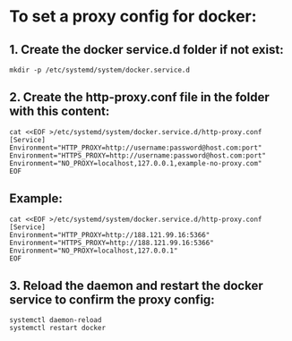 
# To set a proxy config for docker:

## 1. Create the docker service.d folder if not exist:
```shell
mkdir -p /etc/systemd/system/docker.service.d
```

## 2. Create the http-proxy.conf file in the folder with this content:
```shell
cat <<EOF >/etc/systemd/system/docker.service.d/http-proxy.conf
[Service]
Environment="HTTP_PROXY=http://username:password@host.com:port"
Environment="HTTPS_PROXY=http://username:password@host.com:port"
Environment="NO_PROXY=localhost,127.0.0.1,example-no-proxy.com"
EOF
```

## Example:
```shell
cat <<EOF >/etc/systemd/system/docker.service.d/http-proxy.conf
[Service]
Environment="HTTP_PROXY=http://188.121.99.16:5366"
Environment="HTTPS_PROXY=http://188.121.99.16:5366"
Environment="NO_PROXY=localhost,127.0.0.1"
EOF
```

## 3. Reload the daemon and restart the docker service to confirm the proxy config:  
```shell
systemctl daemon-reload
systemctl restart docker 
```
